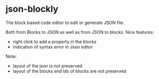# json-blockly
The block based code editor to edit or generate JSON file.

Both from Blocks to JSON as well as from JSON to blocks. 
Nice features:
- right click to add a property in the blocks
- indication of syntax error in Json editor

Note: 
- layout of the json is not preserved
- layout of the blocks and ids of blocks are not preserved

